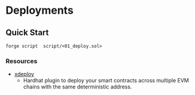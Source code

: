 # Deployments

## Quick Start

```
forge script  script/<01_deploy.sol>
```

### Resources

- [xdeploy](https://github.com/pcaversaccio/xdeployer)
  - Hardhat plugin to deploy your smart contracts across multiple EVM chains with the same deterministic address.
